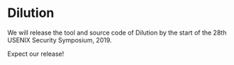 # Dilution

We will release the tool and source code of Dilution by the start of the 28th USENIX Security Symposium, 2019.

Expect our release!
